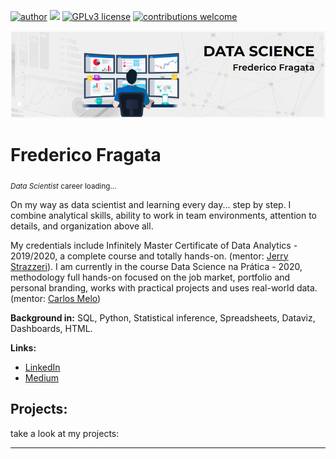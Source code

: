 [![author](https://img.shields.io/badge/author-carlosfab-red.svg)](https://www.linkedin.com/in/carlosfab) [![](https://img.shields.io/badge/python-3.7+-blue.svg)](https://www.python.org/downloads/release/python-365/) [![GPLv3 license](https://img.shields.io/badge/License-GPLv3-blue.svg)](http://perso.crans.org/besson/LICENSE.html) [![contributions welcome](https://img.shields.io/badge/contributions-welcome-brightgreen.svg?style=flat)](https://github.com/carlosfab/data_science/issues)

<p align="center">
  <img src="banner.png" >
</p>

# Frederico Fragata
<sub>*Data Scientist* career loading...</sub>

On my way as data scientist and learning every day... step by step. I combine analytical skills, ability to work in team environments, attention to details, and organization above all.

My credentials include Infinitely Master Certificate of Data Analytics - 2019/2020, a complete course and totally hands-on. (mentor: [Jerry Strazzeri](https://www.linkedin.com/in/jerrystrazzeri/)). 
I am currently in the course Data Science na Prática - 2020, methodology full hands-on focused on the job market, portfolio and personal branding, works with practical projects and uses real-world data. (mentor: [Carlos Melo](https://github.com/carlosfab))

**Background in:** SQL, Python, Statistical inference, Spreadsheets, Dataviz, Dashboards, HTML.

**Links:**
* [LinkedIn](https://www.linkedin.com/in/fredericofragata/)
* [Medium](https://medium.com/@fredtaranto)


## Projects:
take a look at my projects:


<!--
* **Como usar o Histograma para Data Science:** https://bit.ly/2L2cMwy  -->


---



